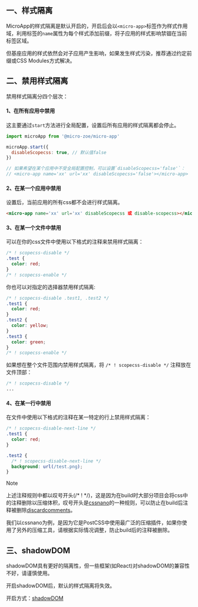 
## 一、样式隔离
MicroApp的样式隔离是默认开启的，开启后会以`<micro-app>`标签作为样式作用域，利用标签的`name`属性为每个样式添加前缀，将子应用的样式影响禁锢在当前标签区域。

但基座应用的样式依然会对子应用产生影响，如果发生样式污染，推荐通过约定前缀或CSS Modules方式解决。

## 二、禁用样式隔离
禁用样式隔离分四个层次：

#### 1、在所有应用中禁用

这主要通过`start`方法进行全局配置，设置后所有应用的样式隔离都会停止。
```js
import microApp from '@micro-zoe/micro-app'

microApp.start({
  disableScopecss: true, // 默认值false
})

// 如果希望在某个应用中不受全局配置控制，可以设置`disableScopecss='false'`：
// <micro-app name='xx' url='xx' disableScopecss='false'></micro-app>
```


#### 2、在某一个应用中禁用

设置后，当前应用的所有css都不会进行样式隔离。

```html
<micro-app name='xx' url='xx' disableScopecss 或 disable-scopecss></micro-app>
```

#### 3、在某一个文件中禁用
可以在你的css文件中使用以下格式的注释来禁用样式隔离：
```css
/* ! scopecss-disable */
.test {
  color: red;
}
/* ! scopecss-enable */
```

你也可以对指定的选择器禁用样式隔离:
```css
/* ! scopecss-disable .test1, .test2 */
.test1 {
  color: red;
}
.test2 {
  color: yellow;
}
.test3 {
  color: green;
}
/* ! scopecss-enable */
```

如果想在整个文件范围内禁用样式隔离，将 `/* ! scopecss-disable */` 注释放在文件顶部：
```css
/* ! scopecss-disable */
...
```

#### 4、在某一行中禁用
在文件中使用以下格式的注释在某一特定的行上禁用样式隔离：
```css
/* ! scopecss-disable-next-line */
.test1 {
  color: red;
}

.test2 {
  /* ! scopecss-disable-next-line */
  background: url(/test.png);
}
```

> [!NOTE]
> 上述注释规则中都以叹号开头(/* ! */)，这是因为在build时大部分项目会将css中的注释删除以压缩体积，叹号开头是[cssnano](https://cssnano.co/)的一种规则，可以防止在build后注释被删除[discardcomments](https://cssnano.co/docs/optimisations/discardcomments/)。
>
> 我们以cssnano为例，是因为它是PostCSS中使用最广泛的压缩插件，如果你使用了另外的压缩工具，请根据实际情况调整，防止build后的注释被删除。

## 三、shadowDOM
shadowDOM具有更好的隔离性，但一些框架(如React)对shadowDOM的兼容性不好，请谨慎使用。

开启shadowDOM后，默认的样式隔离将失效。

开启方式：[shadowDOM](/zh-cn/configure?id=shadowdom)
